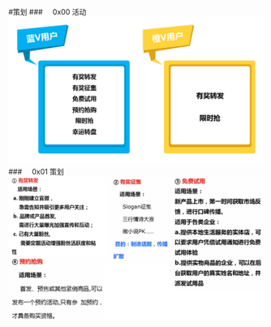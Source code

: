#策划
###&nbsp;&nbsp;&nbsp;&nbsp;&nbsp;0x00 活动
![](/assets/huodong.png)
###&nbsp;&nbsp;&nbsp;&nbsp;&nbsp;0x01 策划
![](/assets/hd.png)